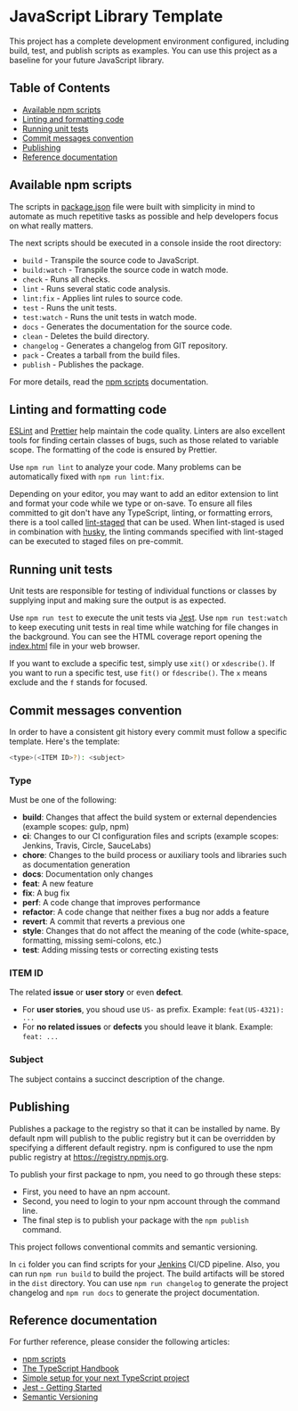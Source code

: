 # JavaScript Library Template

This project has a complete development environment configured, including build, test, and publish scripts as examples.
You can use this project as a baseline for your future JavaScript library.

## Table of Contents

- [Available npm scripts](#available-npm-scripts)
- [Linting and formatting code](#linting-and-formatting-code)
- [Running unit tests](#running-unit-tests)
- [Commit messages convention](#commit-messages-convention)
- [Publishing](#publishing)
- [Reference documentation](#reference-documentation)

## Available npm scripts

The scripts in [package.json](package.json) file were built with simplicity in mind to automate as much repetitive tasks as possible and help developers focus on what really matters.

The next scripts should be executed in a console inside the root directory:

- `build` - Transpile the source code to JavaScript.
- `build:watch` - Transpile the source code in watch mode.
- `check` - Runs all checks.
- `lint` - Runs several static code analysis.
- `lint:fix` - Applies lint rules to source code.
- `test` - Runs the unit tests.
- `test:watch` - Runs the unit tests in watch mode.
- `docs` - Generates the documentation for the source code.
- `clean` - Deletes the build directory.
- `changelog` - Generates a changelog from GIT repository.
- `pack` - Creates a tarball from the build files.
- `publish` - Publishes the package.

For more details, read the [npm scripts](https://docs.npmjs.com/cli/v8/using-npm/scripts) documentation.

## Linting and formatting code

[ESLint](https://eslint.org/) and [Prettier](https://prettier.io/) help maintain the code quality.
Linters are also excellent tools for finding certain classes of bugs, such as those related to variable scope.
The formatting of the code is ensured by Prettier.

Use `npm run lint` to analyze your code. Many problems can be automatically fixed with `npm run lint:fix`.

Depending on your editor, you may want to add an editor extension to lint and format your code while we type or on-save.
To ensure all files committed to git don't have any TypeScript, linting, or formatting errors, there is a tool called [lint-staged](https://www.npmjs.com/package/lint-staged) that can be used.
When lint-staged is used in combination with [husky](https://www.npmjs.com/package/husky), the linting commands specified with lint-staged can be executed to staged files on pre-commit.

## Running unit tests

Unit tests are responsible for testing of individual functions or classes by supplying input and making sure the output is as expected.

Use `npm run test` to execute the unit tests via [Jest](https://jestjs.io/).
Use `npm run test:watch` to keep executing unit tests in real time while watching for file changes in the background.
You can see the HTML coverage report opening the [index.html](reports/coverage/lcov-report/index.html) file in your web browser.

If you want to exclude a specific test, simply use `xit()` or `xdescribe()`.
If you want to run a specific test, use `fit()` or `fdescribe()`.
The `x` means exclude and the `f` stands for focused.

## Commit messages convention

In order to have a consistent git history every commit must follow a specific template. Here's the template:

```bash
<type>(<ITEM ID>?): <subject>
```

### Type

Must be one of the following:

- **build**: Changes that affect the build system or external dependencies (example scopes: gulp, npm)
- **ci**: Changes to our CI configuration files and scripts (example scopes: Jenkins, Travis, Circle, SauceLabs)
- **chore**: Changes to the build process or auxiliary tools and libraries such as documentation generation
- **docs**: Documentation only changes
- **feat**: A new feature
- **fix**: A bug fix
- **perf**: A code change that improves performance
- **refactor**: A code change that neither fixes a bug nor adds a feature
- **revert**: A commit that reverts a previous one
- **style**: Changes that do not affect the meaning of the code (white-space, formatting, missing semi-colons, etc.)
- **test**: Adding missing tests or correcting existing tests

### ITEM ID

The related **issue** or **user story** or even **defect**.

- For **user stories**, you shoud use `US-` as prefix. Example: `feat(US-4321): ...`
- For **no related issues** or **defects** you should leave it blank. Example: `feat: ...`

### Subject

The subject contains a succinct description of the change.

## Publishing

Publishes a package to the registry so that it can be installed by name.
By default npm will publish to the public registry but it can be overridden by specifying a different default registry.
npm is configured to use the npm public registry at <https://registry.npmjs.org>.

To publish your first package to npm, you need to go through these steps:

- First, you need to have an npm account.
- Second, you need to login to your npm account through the command line.
- The final step is to publish your package with the `npm publish` command.

This project follows conventional commits and semantic versioning.

In `ci` folder you can find scripts for your [Jenkins](https://www.jenkins.io/) CI/CD pipeline.
Also, you can run `npm run build` to build the project. The build artifacts will be stored in the `dist` directory.
You can use `npm run changelog` to generate the project changelog and `npm run docs` to generate the project documentation.

## Reference documentation

For further reference, please consider the following articles:

- [npm scripts](https://docs.npmjs.com/cli/v8/using-npm/scripts)
- [The TypeScript Handbook](https://www.typescriptlang.org/docs/handbook/intro.html)
- [Simple setup for your next TypeScript project](https://itnext.io/simple-setup-for-your-typescript-project-d96f66113b41)
- [Jest - Getting Started](https://jestjs.io/docs/getting-started)
- [Semantic Versioning](https://semver.org/)
